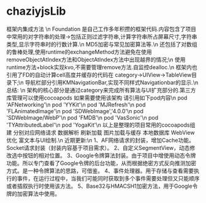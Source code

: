# chaziyjsLib
框架内集成方法 \n
Foundation 是自己工作多年积攒的框架代码.内容包含了项目中常用的对字符串的处理->包括正则过滤字符串,计算字符串所占屏幕尺寸,字符串类型,显示字符串时的行数计算.\n
MD5加密与常见加密算法等.\n
还包括了对数组的鲁棒处理,使用runtime的exchangeMethod方法避免在使用removeObjectAtIndex方法和ObjectAtIndex方法中出现越界的情况;\n
使用runtime方法+block实现kvo,不需要管理remove方法.自监控dealloc.\n
框架内也引用了FD的自动计算cell高度并缓存的代码在 category->UIView->TableView目录下;\n
导航栏部分引用KMNavigationBar,实现不同样式Navigationbar的显示.\n
总结: \n
架构的核心部分是通过category来完成所有算法与UI扩充部分的.第三方库管理可以使用cocoapods
如果需要使用该架构 请引用如下pod内容\n
pod 'AFNetworking'\n
pod 'YYKit'\n
pod 'MJRefresh'\n
pod 'FLAnimatedImage'\n
pod 'SDWebImage','4.0.0'\n
pod 'SDWebImage/WebP'\n
pod 'FMDB'\n
pod 'VasSonic'\n
pod 'TYAttributedLabel'\n
pod 'YogaKit'\n
以上是整理的项目常用的cocoapods组建 分别对应网络请求 数据解析 刷新加载 图片加载与缓存 本地数据库 WebView优化 富文本与UI绘制.\n
近期更新:\n
1、AF网络请求的封装，增加Cache功能。Socket请求封装（封装内容基于项目需求）。
2、自定义SegmentView，动态修改选中按钮的相对位置。
3、Google令牌算法封装。由于项目中增使用动态令牌功能。所以专门查看了Google令牌的后台功能，从而根据绝密方式反向推测加密方式。是一种令牌算法的思路，可借鉴。
4、事件处理器。用于存储与查看需要执行的事件，在运行过程中，当我们可能同时获取到多个事件需要处理但又只能顺序或者插叙执行时使用该方法。
5、Base32与HMACSH1加密方法，用于Google令牌的加密算法中使用。
